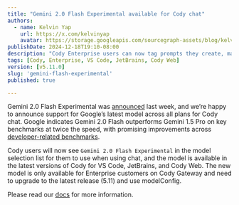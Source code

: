 ```yaml
---
title: "Gemini 2.0 Flash Experimental available for Cody chat"
authors:
  - name: Kelvin Yap
    url: https://x.com/kelvinyap
    avatar: https://storage.googleapis.com/sourcegraph-assets/blog/kelvin_avatar.png
publishDate: 2024-12-18T19:10-08:00
description: "Cody Enterprise users can now tag prompts they create, making it easier to group, organize, and filter prompts for easier discovery in the Prompt Library."
tags: [Cody, Enterprise, VS Code, JetBrains, Cody Web]
version: [v5.11.0]
slug: 'gemini-flash-experimental'
published: true

---
```


Gemini 2.0 Flash Experimental was [announced](https://blog.google/technology/google-deepmind/google-gemini-ai-update-december-2024/#gemini-2-0) last week, and we’re happy to announce support for Google’s latest model across all plans for Cody chat. Google indicates Gemini 2.0 Flash outperforms Gemini 1.5 Pro on key benchmarks at twice the speed, with promising improvements across [developer-related benchmarks](https://blog.google/technology/google-deepmind/google-gemini-ai-update-december-2024/#gemini-2-0-flash).

Cody users will now see `Gemini 2.0 Flash Experimental` in the model selection list for them to use when using chat, and the model is available in the latest versions of Cody for VS Code, JetBrains, and Cody Web. The new model is only available for Enterprise customers on Cody Gateway and need to upgrade to the latest release (5.11) and use modelConfig.

Please read our [docs](https://sourcegraph.com/docs/cody/capabilities/supported-models) for more information.